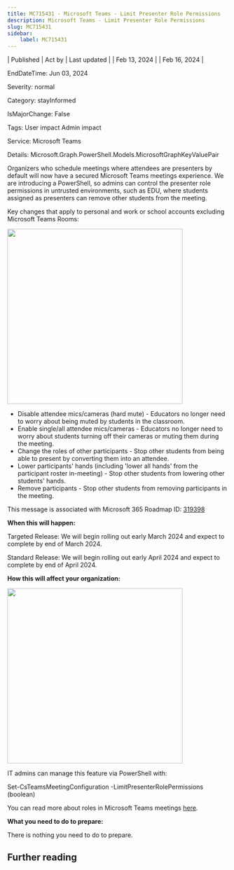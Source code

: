 ```yaml
---
title: MC715431 - Microsoft Teams - Limit Presenter Role Permissions
description: Microsoft Teams - Limit Presenter Role Permissions
slug: MC715431
sidebar:
    label: MC715431
---
```



| Published | Act by | Last updated |
| Feb 13, 2024 |  | Feb 16, 2024 |

EndDateTime: Jun 03, 2024

Severity: normal

Category: stayInformed

IsMajorChange: False

Tags: User impact Admin impact

Service: Microsoft Teams

Details: Microsoft.Graph.PowerShell.Models.MicrosoftGraphKeyValuePair

<p>Organizers who schedule meetings where attendees are presenters by default will now have a secured Microsoft Teams meetings experience. We are introducing a PowerShell, so admins can control the presenter role permissions in untrusted environments, such as EDU, where students assigned as presenters can remove other students from the meeting.&nbsp;<br></p><p>Key changes that apply to personal and work or school accounts excluding Microsoft Teams Rooms:<br></p><p><img src="https://img-prod-cms-rt-microsoft-com.akamaized.net/cms/api/am/imageFileData/RW1gnNy?ver=14ab" style="width: 400px;"><br></p><ul><li>Disable attendee mics/cameras (hard mute) - Educators no longer need to worry about being muted by students in the classroom.<br></li><li>Enable single/all attendee mics/cameras - Educators no longer need to worry about students turning off their cameras or muting them during the meeting.</li><li>Change the roles of other participants - Stop other students from being able to present by converting them into an attendee.</li><li>Lower participants' hands (including 'lower all hands' from the participant roster in-meeting) - Stop other students from lowering other students' hands.</li><li>Remove participants - Stop other students from removing participants in the meeting.</li></ul><p>This message is associated with Microsoft 365 Roadmap ID: <a href="https://www.microsoft.com/microsoft-365/roadmap?rtc=1%26filters=&amp;searchterms=319398" target="_blank">319398</a></p><p><b>When this will happen:</b></p><p>Targeted Release: We will begin rolling out early March 2024 and expect to complete by end of March 2024.</p><p>Standard Release: We will begin rolling out early April 2024 and expect to complete by end of April 2024.</p><p><b>How this will affect your organization:</b></p><p><img src="https://img-prod-cms-rt-microsoft-com.akamaized.net/cms/api/am/imageFileData/RW1gqlV?ver=0178" style="width: 400px;"><br></p><p>IT admins can manage this feature via PowerShell with:</p><p>Set-CsTeamsMeetingConfiguration -LimitPresenterRolePermissions (boolean)</p><p>You can read more about roles in Microsoft Teams meetings <a href="https://support.microsoft.com/office/roles-in-microsoft-teams-meetings-c16fa7d0-1666-4dde-8686-0a0bfe16e019#:~:text=There%20are%20three%20roles%20to,while%20attendees%20are%20more%20controlled." target="_blank">here</a>.</p><p><b>What you need to do to prepare:</b><br></p><p>There is nothing you need to do to prepare.</p>

## Further reading
